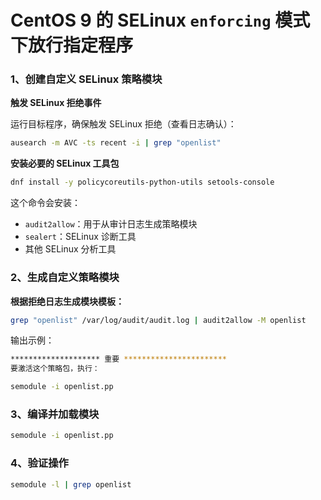 #  CentOS 9 的 SELinux `enforcing` 模式下放行指定程序

### 1、创建自定义 SELinux 策略模块

**触发 SELinux 拒绝事件** 

运行目标程序，确保触发 SELinux 拒绝（查看日志确认）：

```bash
ausearch -m AVC -ts recent -i | grep "openlist"
```

**安装必要的 SELinux 工具包**

```bash
dnf install -y policycoreutils-python-utils setools-console
```

这个命令会安装：

- `audit2allow`：用于从审计日志生成策略模块
- `sealert`：SELinux 诊断工具
- 其他 SELinux 分析工具

### 2、**生成自定义策略模块**

**根据拒绝日志生成模块模板：**

```bash
grep "openlist" /var/log/audit/audit.log | audit2allow -M openlist
```

输出示例：

```bash
******************** 重要 ***********************
要激活这个策略包，执行：

semodule -i openlist.pp

```

### 3、**编译并加载模块**

```bash
semodule -i openlist.pp
```

### 4、**验证操作**

```bash
semodule -l | grep openlist
```

